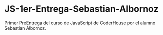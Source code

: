 # JS-1er-Entrega-Sebastian-Albornoz
Primer PreEntrega del curso de JavaScript de CoderHouse por el alumno Sebastian Albornoz.
